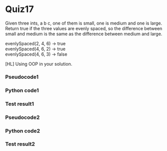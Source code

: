 # Quiz17

Given three ints, a b c, one of them is small, one is medium and one is large. Return true if the three values are evenly spaced, so the difference between small and medium is the same as the difference between medium and large. 

evenlySpaced(2, 4, 6) → true <br>
evenlySpaced(4, 6, 2) → true <br>
evenlySpaced(4, 6, 3) → false <br>

[HL] Using OOP in your solution.

### Pseudocode1

### Python code1

### Test result1



### Pseudocode2

### Python code2

### Test result2

